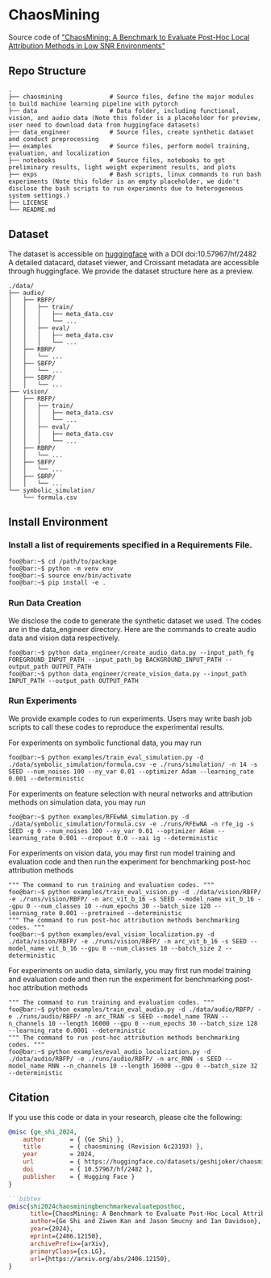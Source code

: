 # ChaosMining
Source code of ["ChaosMining: A Benchmark to Evaluate Post-Hoc Local Attribution Methods in Low SNR Environments"](https://arxiv.org/abs/2406.12150)

## Repo Structure

    .
    ├── chaosmining             # Source files, define the major modules to build machine learning pipeline with pytorch
    ├── data                    # Data folder, including functional, vision, and audio data (Note this folder is a placeholder for preview, user need to download data from huggingface datasets)
    ├── data_engineer           # Source files, create synthetic dataset and conduct preprocessing
    ├── examples                # Source files, perform model training, evaluation, and localization 
    ├── notebooks               # Source files, notebooks to get preliminary results, light weight experiment results, and plots
    ├── exps                    # Bash scripts, linux commands to run bash experiments (Note this folder is an empty placeholder, we didn't disclose the bash scripts to run experiments due to heterogeneous system settings.)
    ├── LICENSE
    └── README.md

## Dataset 

The dataset is accessible on [huggingface](https://huggingface.co/datasets/geshijoker/chaosmining) with a DOI doi:10.57967/hf/2482
A detailed datacard, dataset viewer, and Croissant metadata are accessible through huggingface. We provide the dataset structure here as a preview.

    ./data/
    ├── audio/
    │   ├── RBFP/
    │   │   ├── train/
    │   │   │   ├── meta_data.csv
    │   │   │   └── ...
    │   │   ├── eval/
    │   │   │   ├── meta_data.csv
    │   │   │   └── ...
    │   ├── RBRP/
    │   │   └── ...
    │   ├── SBFP/
    │   │   └── ...
    │   ├── SBRP/
    │   │   └── ...
    ├── vision/
    │   ├── RBFP/
    │   │   ├── train/
    │   │   │   ├── meta_data.csv
    │   │   │   └── ...
    │   │   ├── eval/
    │   │   │   ├── meta_data.csv
    │   │   │   └── ...
    │   ├── RBRP/
    │   │   └── ...
    │   ├── SBFP/
    │   │   └── ...
    │   ├── SBRP/
    │   │   └── ...
    └── symbolic_simulation/
        └── formula.csv


## Install Environment
### Install a list of requirements specified in a Requirements File.
```console
foo@bar:~$ cd /path/to/package
foo@bar:~$ python -m venv env
foo@bar:~$ source env/bin/activate
foo@bar:~$ pip install -e .
```

### Run Data Creation
We disclose the code to generate the synthetic dataset we used. The codes are in the data_engineer directory. Here are the commands to create audio data and vision data respectively.

```console
foo@bar:~$ python data_engineer/create_audio_data.py --input_path_fg FOREGROUND_INPUT_PATH --input_path_bg BACKGROUND_INPUT_PATH --output_path OUTPUT_PATH 
foo@bar:~$ python data_engineer/create_vision_data.py --input_path INPUT_PATH --output_path OUTPUT_PATH
```

### Run Experiments
We provide example codes to run experiments. Users may write bash job scripts to call these codes to reproduce the experimental results.

For experiments on symbolic functional data, you may run 
```console
foo@bar:~$ python examples/train_eval_simulation.py -d ./data/symbolic_simulation/formula.csv -e ./runs/simulation/ -n 14 -s SEED --num_noises 100 --ny_var 0.01 --optimizer Adam --learning_rate 0.001 --deterministic 
```

For experiments on feature selection with neural networks and attribution methods on simulation data, you may run 
```console
foo@bar:~$ python examples/RFEwNA_simulation.py -d ./data/symbolic_simulation/formula.csv -e ./runs/RFEwNA -n rfe_ig -s SEED -g 0 --num_noises 100 --ny_var 0.01 --optimizer Adam --learning_rate 0.001 --dropout 0.0 --xai ig --deterministic
```

For experiments on vision data, you may first run model training and evaluation code and then run the experiment for benchmarking post-hoc attribution methods
```console
""" The command to run training and evaluation codes. """
foo@bar:~$ python examples/train_eval_vision.py -d ./data/vision/RBFP/ -e ./runs/vision/RBFP/ -n arc_vit_b_16 -s SEED --model_name vit_b_16 --gpu 0 --num_classes 10 --num_epochs 30 --batch_size 128 --learning_rate 0.001 --pretrained --deterministic
""" The command to run post-hoc attribution methods benchmarking codes. """
foo@bar:~$ python examples/eval_vision_localization.py -d ./data/vision/RBFP/ -e ./runs/vision/RBFP/ -n arc_vit_b_16 -s SEED --model_name vit_b_16 --gpu 0 --num_classes 10 --batch_size 2 --deterministic
```

For experiments on audio data, similarly, you may first run model training and evaluation code and then run the experiment for benchmarking post-hoc attribution methods
```console
""" The command to run training and evaluation codes. """
foo@bar:~$ python examples/train_eval_audio.py -d ./data/audio/RBFP/ -e ./runs/audio/RBFP/ -n arc_TRAN -s SEED --model_name TRAN --n_channels 10 --length 16000 --gpu 0 --num_epochs 30 --batch_size 128 --learning_rate 0.0001 --deterministic
""" The command to run post-hoc attribution methods benchmarking codes. """
foo@bar:~$ python examples/eval_audio_localization.py -d ./data/audio/RBFP/ -e ./runs/audio/RBFP/ -n arc_RNN -s SEED --model_name RNN --n_channels 10 --length 16000 --gpu 0 --batch_size 32 --deterministic
```

## Citation
If you use this code or data in your research, please cite the following:

```bibtex
@misc {ge_shi_2024,
	author       = { {Ge Shi} },
	title        = { chaosmining (Revision 6c23193) },
	year         = 2024,
	url          = { https://huggingface.co/datasets/geshijoker/chaosmining },
	doi          = { 10.57967/hf/2482 },
	publisher    = { Hugging Face }
}

```bibtex
@misc{shi2024chaosminingbenchmarkevaluateposthoc,
      title={ChaosMining: A Benchmark to Evaluate Post-Hoc Local Attribution Methods in Low SNR Environments}, 
      author={Ge Shi and Ziwen Kan and Jason Smucny and Ian Davidson},
      year={2024},
      eprint={2406.12150},
      archivePrefix={arXiv},
      primaryClass={cs.LG},
      url={https://arxiv.org/abs/2406.12150}, 
}
